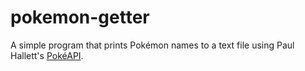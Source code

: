 # pokemon-getter
A simple program that prints Pokémon names to a text file using Paul Hallett's [PokéAPI](https://github.com/phalt/pokeapi).
